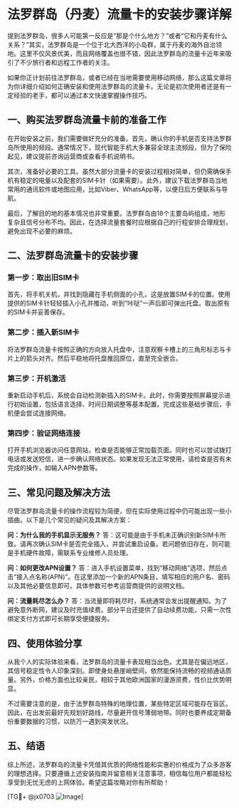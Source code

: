 # 法罗群岛（丹麦）流量卡的安装步骤详解

提到法罗群岛，很多人可能第一反应是“那是个什么地方？”或者“它和丹麦有什么关系？”其实，法罗群岛是一个位于北大西洋的小岛群，属于丹麦的海外自治领地。这里不仅风景优美，而且网络覆盖也很不错，因此法罗群岛的流量卡近年来吸引了不少旅行者和远程工作者的关注。

如果你正计划前往法罗群岛，或者已经在当地需要使用移动网络，那么这篇文章将为你详细介绍如何正确安装和使用法罗群岛的流量卡。无论是初次使用者还是有一定经验的老手，都可以通过本文快速掌握操作技巧。

## 一、购买法罗群岛流量卡前的准备工作

在开始安装之前，我们需要做好充分的准备。首先，确认你的手机是否支持法罗群岛所使用的频段。通常情况下，现代智能手机大多兼容全球主流频段，但为了保险起见，建议提前咨询运营商或查看手机说明书。

其次，准备好必要的工具。虽然大部分流量卡的安装过程相对简单，但仍需确保手机有稳定的电量以及配套的SIM卡针（如果需要）。此外，建议下载法罗群岛当地常用的通讯软件或地图应用，比如Viber、WhatsApp等，以便日后方便联系与导航。

最后，了解目的地的基本情况也非常重要。法罗群岛由18个主要岛屿组成，地形复杂且信号分布不均。因此，在选择流量套餐时应根据自己的行程安排合理规划，避免出现不必要的麻烦。

## 二、法罗群岛流量卡的安装步骤

### 第一步：取出旧SIM卡
首先，将手机关机，并找到隐藏在手机侧面的小孔，这是放置SIM卡的位置。使用提供的SIM卡针轻轻插入小孔并推动，听到“咔哒”一声后即可弹出托盘。取出原有的SIM卡并妥善保存。

### 第二步：插入新SIM卡
将法罗群岛流量卡按照正确的方向放入托盘中，注意观察卡槽上的三角形标志与卡片上的箭头对齐。然后平稳地将托盘推回原位，直至完全嵌合。

### 第三步：开机激活
重新启动手机后，系统会自动检测新插入的SIM卡。此时，你需要按照屏幕提示进行初始设置，包括语言选择、时间日期调整等基本配置。完成这些基础步骤后，手机便会尝试连接网络。

### 第四步：验证网络连接
打开手机浏览器访问任意网站，检查是否能够正常加载页面。同时也可以尝试拨打电话或发送短信，进一步确认网络状态。如果发现无法正常使用，请检查是否有未完成的操作，如输入APN参数等。

## 三、常见问题及解决方法

尽管法罗群岛流量卡的操作流程较为简便，但在实际使用过程中仍可能出现一些小插曲。以下是几个常见的疑问及其解决方案：

**问：为什么我的手机显示无服务？**
答：这可能是由于手机未正确识别新SIM卡所致。请再次确认SIM卡是否完全插入，并尝试重启设备。若问题依旧存在，则可能是手机硬件故障，需联系专业维修人员处理。

**问：如何更改APN设置？**
答：进入手机设置菜单，找到“移动网络”选项，然后点击“接入点名称(APN)”。在这里添加一个新的APN条目，填写相应的用户名、密码以及其他必要信息即可。具体参数可参考运营商提供的说明文档。

**问：流量耗尽怎么办？**
答：当流量即将耗尽时，系统通常会发出提醒通知。为了避免意外断网，建议及时充值续费。部分平台还提供了自动续费功能，只需一次性绑定支付方式即可长期享受便捷服务。

## 四、使用体验分享

从我个人的实际体验来看，法罗群岛的流量卡表现相当出色。尤其是在偏远地区，其信号稳定性令人印象深刻。即使身处悬崖峭壁间，依然能保持流畅的视频通话质量。另外，价格方面也比较亲民，相较于其他欧洲国家的漫游资费，性价比优势明显。

不过需要注意的是，由于法罗群岛特殊的地理位置，某些特定区域可能存在盲区。因此，在出发前最好先规划好路线，尽量避开信号薄弱地带。同时也要养成定期备份重要数据的习惯，以防万一遇到突发状况。

## 五、结语

综上所述，法罗群岛的流量卡凭借其优质的网络性能和实惠的价格成为了众多游客的理想选择。只要遵循上述安装指南并留意相关注意事项，相信每位用户都能轻松享受到无忧无虑的上网体验。希望这篇攻略对你有所帮助！

[TG💪+ @jx0703 ![Image](https://github.com/user-attachments/assets/dbca1d08-cadb-493c-b0ec-ad6f7a83f270)]